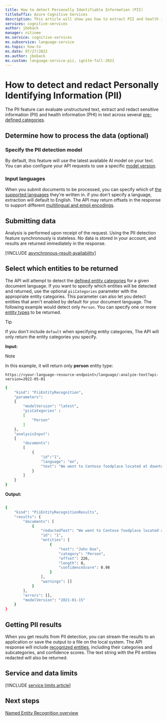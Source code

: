 ```yaml
---
title: How to detect Personally Identifiable Information (PII)
titleSuffix: Azure Cognitive Services
description: This article will show you how to extract PII and health information (PHI) from text and detect identifiable information.
services: cognitive-services
author: jboback
manager: nitinme
ms.service: cognitive-services
ms.subservice: language-service
ms.topic: how-to
ms.date: 07/27/2022
ms.author: jboback
ms.custom: language-service-pii, ignite-fall-2021
---
```



# How to detect and redact Personally Identifying Information (PII)

The PII feature can evaluate unstructured text, extract and redact sensitive information (PII) and health information (PHI) in text across several [pre-defined categories](concepts/entity-categories.md).

## Determine how to process the data (optional)

### Specify the PII detection model

By default, this feature will use the latest available AI model on your text. You can also configure your API requests to use a specific [model version](../concepts/model-lifecycle.md).

### Input languages

When you submit documents to be processed, you can specify which of [the supported languages](language-support.md) they're written in. if you don't specify a language, extraction will default to English. The API may return offsets in the response to support different [multilingual and emoji encodings](../concepts/multilingual-emoji-support.md). 

## Submitting data

Analysis is performed upon receipt of the request. Using the PII detection feature synchronously is stateless. No data is stored in your account, and results are returned immediately in the response.

[!INCLUDE [asynchronous-result-availability](../includes/async-result-availability.md)]

## Select which entities to be returned

The API will attempt to detect the [defined entity categories](concepts/entity-categories.md) for a given document language. If you want to specify which entities will be detected and returned, use the optional `piiCategories` parameter with the appropriate entity categories. This parameter can also let you detect entities that aren't enabled by default for your document language. The following example would detect only `Person`. You can specify one or more [entity types](concepts/entity-categories.md) to be returned.

> [!TIP]
> If you don't include `default` when specifying entity categories, The API will only return the entity categories you specify.

**Input:**

> [!NOTE]
> In this example, it will return only **person** entity type:

`https://<your-language-resource-endpoint>/language/:analyze-text?api-version=2022-05-01`

```bash
{
    "kind": "PiiEntityRecognition",
    "parameters": 
    {
        "modelVersion": "latest",
        "piiCategories" :
        [
            "Person"
        ]
    },
    "analysisInput":
    {
        "documents":
        [
            {
                "id":"1",
                "language": "en",
                "text": "We went to Contoso foodplace located at downtown Seattle last week for a dinner party, and we adore the spot! They provide marvelous food and they have a great menu. The chief cook happens to be the owner (I think his name is John Doe) and he is super nice, coming out of the kitchen and greeted us all. We enjoyed very much dining in the place! The pasta I ordered was tender and juicy, and the place was impeccably clean. You can even pre-order from their online menu at www.contosofoodplace.com, call 112-555-0176 or send email to order@contosofoodplace.com! The only complaint I have is the food didn't come fast enough. Overall I highly recommend it!"
            }
        ]
    }
}

```

**Output:**

```bash

{
    "kind": "PiiEntityRecognitionResults",
    "results": {
        "documents": [
            {
                "redactedText": "We went to Contoso foodplace located at downtown Seattle last week for a dinner party, and we adore the spot! They provide marvelous food and they have a great menu. The chief cook happens to be the owner (I think his name is ********) and he is super nice, coming out of the kitchen and greeted us all. We enjoyed very much dining in the place! The pasta I ordered was tender and juicy, and the place was impeccably clean. You can even pre-order from their online menu at www.contosofoodplace.com, call 112-555-0176 or send email to order@contosofoodplace.com! The only complaint I have is the food didn't come fast enough. Overall I highly recommend it!",
                "id": "1",
                "entities": [
                    {
                        "text": "John Doe",
                        "category": "Person",
                        "offset": 226,
                        "length": 8,
                        "confidenceScore": 0.98
                    }
                ],
                "warnings": []
            }
        ],
        "errors": [],
        "modelVersion": "2021-01-15"
    }
}
```

## Getting PII results

When you get results from PII detection, you can stream the results to an application or save the output to a file on the local system. The API response will include [recognized entities](concepts/entity-categories.md), including their categories and subcategories, and confidence scores. The text string with the PII entities redacted will also be returned.

## Service and data limits

[!INCLUDE [service limits article](../includes/service-limits-link.md)]

## Next steps

[Named Entity Recognition overview](overview.md)
